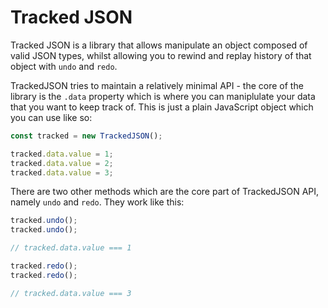 # Tracked JSON

Tracked JSON is a library that allows manipulate an object composed of valid JSON types, whilst allowing you to rewind and replay history of that object with `undo` and `redo`.

TrackedJSON tries to maintain a relatively minimal API - the core of the library is the `.data` property which is where you can maniplulate your data that you want to keep track of. This is just a plain JavaScript object which you can use like so:

```javascript
const tracked = new TrackedJSON();

tracked.data.value = 1;
tracked.data.value = 2;
tracked.data.value = 3;
```

There are two other methods which are the core part of TrackedJSON API, namely `undo` and `redo`. They work like this:

```javascript
tracked.undo();
tracked.undo();

// tracked.data.value === 1

tracked.redo();
tracked.redo();

// tracked.data.value === 3
```
